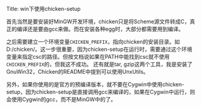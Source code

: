 Title: win下使用chicken-setup

首先当然是要安装好MinGW开发环境，chicken只是将Scheme源文件转成C，真正的编译还是要由gcc来做。而在安装各种egg时，大部分都需要用到编译。

之后需要建立一个环境变量`CHICKEN_PREFIX`，指向chicken的安装目录。如D:/chicken/。这一步很重要，因为chicken-setup在运行时，需要通过这个环境变量来指定csc的路径。但按文档说如果在PATH中能找到csc就不使用`CHICKEN_PREFIX`的，但我这不成功。 还有就是tar, gzip这两个工具，我是安装了GnuWin32，Chicken的README中提到可以使用UnxUtils。

另外，如果你使用的是官方的预编译版本，就不要在Cygwin中使用chicken-setup，因为chicken-setup是直接调用gcc来编译的，如果在Cygwin中运行，则会使用Cygwin的gcc，而不是MinGW中的了。 
